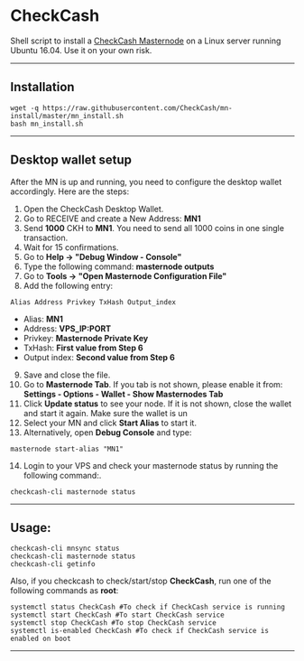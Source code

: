 # CheckCash
Shell script to install a [CheckCash Masternode](http://checkcash.info/) on a Linux server running Ubuntu 16.04. Use it on your own risk.
***

## Installation
```
wget -q https://raw.githubusercontent.com/CheckCash/mn-install/master/mn_install.sh
bash mn_install.sh
```
***

## Desktop wallet setup  

After the MN is up and running, you need to configure the desktop wallet accordingly. Here are the steps:  
1. Open the CheckCash Desktop Wallet.  
2. Go to RECEIVE and create a New Address: **MN1**  
3. Send **1000** CKH to **MN1**. You need to send all 1000 coins in one single transaction.
4. Wait for 15 confirmations.  
5. Go to **Help -> "Debug Window - Console"**  
6. Type the following command: **masternode outputs**
7. Go to  **Tools -> "Open Masternode Configuration File"**
8. Add the following entry:
```
Alias Address Privkey TxHash Output_index
```
* Alias: **MN1**
* Address: **VPS_IP:PORT**
* Privkey: **Masternode Private Key**
* TxHash: **First value from Step 6**
* Output index:  **Second value from Step 6**
9. Save and close the file.
10. Go to **Masternode Tab**. If you tab is not shown, please enable it from: **Settings - Options - Wallet - Show Masternodes Tab**
11. Click **Update status** to see your node. If it is not shown, close the wallet and start it again. Make sure the wallet is un
12. Select your MN and click **Start Alias** to start it.
13. Alternatively, open **Debug Console** and type:
```
masternode start-alias "MN1"
```
14. Login to your VPS and check your masternode status by running the following command:.
```
checkcash-cli masternode status
```
***

## Usage:
```
checkcash-cli mnsync status
checkcash-cli masternode status  
checkcash-cli getinfo
```
Also, if you checkcash to check/start/stop **CheckCash**, run one of the following commands as **root**:

```
systemctl status CheckCash #To check if CheckCash service is running  
systemctl start CheckCash #To start CheckCash service  
systemctl stop CheckCash #To stop CheckCash service  
systemctl is-enabled CheckCash #To check if CheckCash service is enabled on boot  
```  
***
